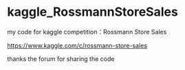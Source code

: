 # kaggle_RossmannStoreSales
my code for kaggle competition：Rossmann Store Sales

https://www.kaggle.com/c/rossmann-store-sales

thanks the forum for sharing the code
